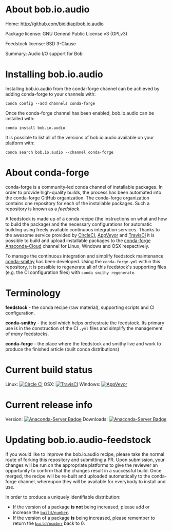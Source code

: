 About bob.io.audio
==================

Home: http://github.com/bioidiap/bob.io.audio

Package license: GNU General Public License v3 (GPLv3)

Feedstock license: BSD 3-Clause

Summary: Audio I/O support for Bob



Installing bob.io.audio
=======================

Installing bob.io.audio from the conda-forge channel can be achieved by adding conda-forge to your channels with:

```
conda config --add channels conda-forge
```

Once the conda-forge channel has been enabled, bob.io.audio can be installed with:

```
conda install bob.io.audio
```

It is possible to list all of the versions of bob.io.audio available on your platform with:

```
conda search bob.io.audio --channel conda-forge
```


About conda-forge
=================

conda-forge is a community-led conda channel of installable packages.
In order to provide high-quality builds, the process has been automated into the
conda-forge GitHub organization. The conda-forge organization contains one repository 
for each of the installable packages. Such a repository is known as a *feedstock*.

A feedstock is made up of a conda recipe (the instructions on what and how to build
the package) and the necessary configurations for automatic building using freely
available continuous integration services. Thanks to the awesome service provided by
[CircleCI](https://circleci.com/), [AppVeyor](http://www.appveyor.com/)
and [TravisCI](https://travis-ci.org/) it is possible to build and upload installable
packages to the [conda-forge](https://anaconda.org/conda-forge)
[Anaconda-Cloud](http://docs.anaconda.org/) channel for Linux, Windows and OSX respectively.

To manage the continuous integration and simplify feedstock maintenance
[conda-smithy](http://github.com/conda-forge/conda-smithy) has been developed.
Using the ``conda-forge.yml`` within this repository, it is possible to regenerate all of
this feedstock's supporting files (e.g. the CI configuration files) with ``conda smithy regenerate``.


Terminology
===========

**feedstock** - the conda recipe (raw material), supporting scripts and CI configuration.

**conda-smithy** - the tool which helps orchestrate the feedstock.
                   Its primary use is in the construction of the CI ``.yml`` files
                   and simplify the management of *many* feedstocks.

**conda-forge** - the place where the feedstock and smithy live and work to
                  produce the finished article (built conda distributions)

Current build status
====================
Linux: [![Circle CI](https://circleci.com/gh/conda-forge/bob.io.audio-feedstock.svg?style=svg)](https://circleci.com/gh/conda-forge/bob.io.audio-feedstock)
OSX: [![TravisCI](https://travis-ci.org/conda-forge/bob.io.audio-feedstock.svg?branch=master)](https://travis-ci.org/conda-forge/bob.io.audio-feedstock) 
Windows: [![AppVeyor](https://ci.appveyor.com/api/projects/status/github/conda-forge/bob.io.audio-feedstock?svg=True)](https://ci.appveyor.com/project/conda-forge/bob.io.audio-feedstock/branch/master)

Current release info
====================
Version: [![Anaconda-Server Badge](https://anaconda.org/conda-forge/bob.io.audio/badges/version.svg)](https://anaconda.org/conda-forge/bob.io.audio)
Downloads: [![Anaconda-Server Badge](https://anaconda.org/conda-forge/bob.io.audio/badges/downloads.svg)](https://anaconda.org/conda-forge/bob.io.audio)


Updating bob.io.audio-feedstock
===============================

If you would like to improve the bob.io.audio recipe, please take the normal
route of forking this repository and submitting a PR. Upon submission, your changes will
be run on the appropriate platforms to give the reviewer an opportunity to confirm that the
changes result in a successful build. Once merged, the recipe will be re-built and uploaded
automatically to the conda-forge channel, whereupon they will be available for everybody to
install and use.

In order to produce a uniquely identifiable distribution:
 * If the version of a package **is not** being increased, please add or increase
   the [``build/number``](http://conda.pydata.org/docs/building/meta-yaml.html#build-number-and-string). 
 * If the version of a package **is** being increased, please remember to return
   the [``build/number``](http://conda.pydata.org/docs/building/meta-yaml.html#build-number-and-string)
   back to 0.

